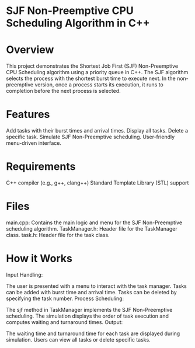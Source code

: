 # SJF Non-Preemptive CPU Scheduling Algorithm in C++
# Overview
This project demonstrates the Shortest Job First (SJF) Non-Preemptive CPU Scheduling algorithm using a priority queue in C++. The SJF algorithm selects the process with the shortest burst time to execute next. In the non-preemptive version, once a process starts its execution, it runs to completion before the next process is selected.

# Features
Add tasks with their burst times and arrival times.
Display all tasks.
Delete a specific task.
Simulate SJF Non-Preemptive scheduling.
User-friendly menu-driven interface.

# Requirements
C++ compiler (e.g., g++, clang++)
Standard Template Library (STL) support

# Files
main.cpp: Contains the main logic and menu for the SJF Non-Preemptive scheduling algorithm.
TaskManager.h: Header file for the TaskManager class.
task.h: Header file for the task class.

# How it Works
Input Handling:

The user is presented with a menu to interact with the task manager.
Tasks can be added with burst time and arrival time.
Tasks can be deleted by specifying the task number.
Process Scheduling:

The sjf method in TaskManager implements the SJF Non-Preemptive scheduling.
The simulation displays the order of task execution and computes waiting and turnaround times.
Output:

The waiting time and turnaround time for each task are displayed during simulation.
Users can view all tasks or delete specific tasks.
